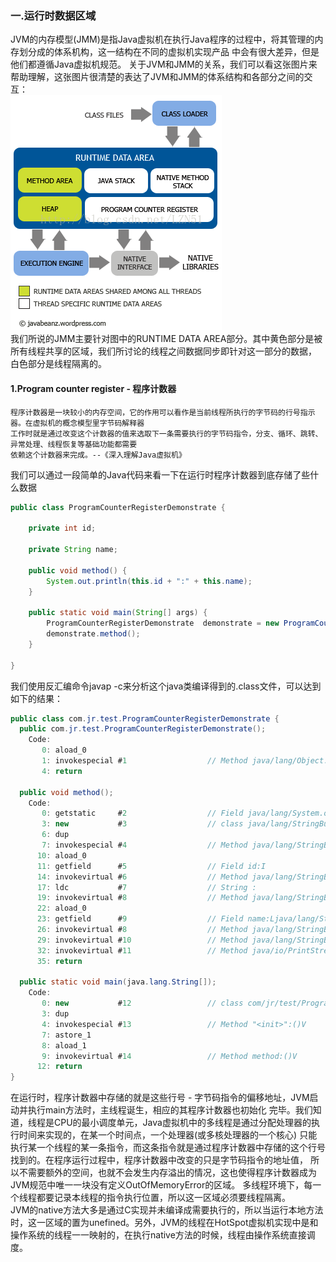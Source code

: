 ### 一.运行时数据区域
JVM的内存模型(JMM)是指Java虚拟机在执行Java程序的过程中，将其管理的内存划分成的体系机构，这一结构在不同的虚拟机实现产品
中会有很大差异，但是他们都遵循Java虚拟机规范。
关于JVM和JMM的关系，我们可以看这张图片来帮助理解，这张图片很清楚的表达了JVM和JMM的体系结构和各部分之间的交互：   
![JVM-JMM](https://github.com/ZhangLaibao/machine_gun/blob/master/images/JVM-JMM.png)    
我们所说的JMM主要针对图中的RUNTIME DATA AREA部分。其中黄色部分是被所有线程共享的区域，我们所讨论的线程之间数据同步即针对这一部分的数据，
白色部分是线程隔离的。
#### 1.Program counter register - 程序计数器
    程序计数器是一块较小的内存空间，它的作用可以看作是当前线程所执行的字节码的行号指示器。在虚拟机的概念模型里字节码解释器
    工作时就是通过改变这个计数器的值来选取下一条需要执行的字节码指令，分支、循环、跳转、异常处理、线程恢复等基础功能都需要
    依赖这个计数器来完成。--《深入理解Java虚拟机》
我们可以通过一段简单的Java代码来看一下在运行时程序计数器到底存储了些什么数据    
```java
public class ProgramCounterRegisterDemonstrate {

    private int id;

    private String name;

    public void method() {
        System.out.println(this.id + ":" + this.name);
    }

    public static void main(String[] args) {
        ProgramCounterRegisterDemonstrate  demonstrate = new ProgramCounterRegisterDemonstrate();
        demonstrate.method();
    }

}
```
我们使用反汇编命令javap -c来分析这个java类编译得到的.class文件，可以达到如下的结果：    
```java
public class com.jr.test.ProgramCounterRegisterDemonstrate {
  public com.jr.test.ProgramCounterRegisterDemonstrate();
    Code:
       0: aload_0
       1: invokespecial #1                  // Method java/lang/Object."<init>":()V
       4: return

  public void method();
    Code:
       0: getstatic     #2                  // Field java/lang/System.out:Ljava/io/PrintStream;
       3: new           #3                  // class java/lang/StringBuilder
       6: dup
       7: invokespecial #4                  // Method java/lang/StringBuilder."<init>":()V
      10: aload_0
      11: getfield      #5                  // Field id:I
      14: invokevirtual #6                  // Method java/lang/StringBuilder.append:(I)Ljava/lang/StringBuilder;
      17: ldc           #7                  // String :
      19: invokevirtual #8                  // Method java/lang/StringBuilder.append:(Ljava/lang/String;)Ljava/lang/StringBuilder;
      22: aload_0
      23: getfield      #9                  // Field name:Ljava/lang/String;
      26: invokevirtual #8                  // Method java/lang/StringBuilder.append:(Ljava/lang/String;)Ljava/lang/StringBuilder;
      29: invokevirtual #10                 // Method java/lang/StringBuilder.toString:()Ljava/lang/String;
      32: invokevirtual #11                 // Method java/io/PrintStream.println:(Ljava/lang/String;)V
      35: return

  public static void main(java.lang.String[]);
    Code:
       0: new           #12                 // class com/jr/test/ProgramCounterRegisterDemonstrate
       3: dup
       4: invokespecial #13                 // Method "<init>":()V
       7: astore_1
       8: aload_1
       9: invokevirtual #14                 // Method method:()V
      12: return
}
```

在运行时，程序计数器中存储的就是这些行号 - 字节码指令的偏移地址，JVM启动并执行main方法时，主线程诞生，相应的其程序计数器也初始化
完毕。我们知道，线程是CPU的最小调度单元，Java虚拟机中的多线程是通过分配处理器的执行时间来实现的，在某一个时间点，一个处理器(或多核处理器的一个核心)
只能执行某一个线程的某一条指令，而这条指令就是通过程序计数器中存储的这个行号找到的。在程序运行过程中，程序计数器中改变的只是字节码指令的地址值，
所以不需要额外的空间，也就不会发生内存溢出的情况，这也使得程序计数器成为JVM规范中唯一一块没有定义OutOfMemoryError的区域。
多线程环境下，每一个线程都要记录本线程的指令执行位置，所以这一区域必须要线程隔离。    
JVM的native方法大多是通过C实现并未编译成需要执行的，所以当运行本地方法时，这一区域的置为unefined。另外，JVM的线程在HotSpot虚拟机实现中是和
操作系统的线程一一映射的，在执行native方法的时候，线程由操作系统直接调度。